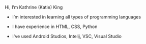 Hi, I’m Kathrine (Katie) King 

- I’m interested in learning all types of programming languages

- I have experience in HTML, CSS, Python

- I've used Android Studios, Intelij, VSC, Visual Studio

<!---
DarkRose2021/DarkRose2021 is a ✨ special ✨ repository because its `README.md` (this file) appears on your GitHub profile.
You can click the Preview link to take a look at your changes.
--->
